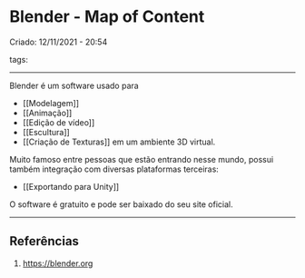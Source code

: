 # Blender - Map of Content
Criado: 12/11/2021 - 20:54

tags: 

---

Blender é um software usado para
- [[Modelagem]]
- [[Animação]]
- [[Edição de vídeo]]
- [[Escultura]]
- [[Criação de Texturas]] 
em um ambiente 3D virtual.

Muito famoso entre pessoas que estão entrando nesse mundo, possui também integração com diversas plataformas terceiras:
- [[Exportando para Unity]]


O software é gratuito e pode ser baixado do seu site oficial.

---
## Referências
1. https://blender.org